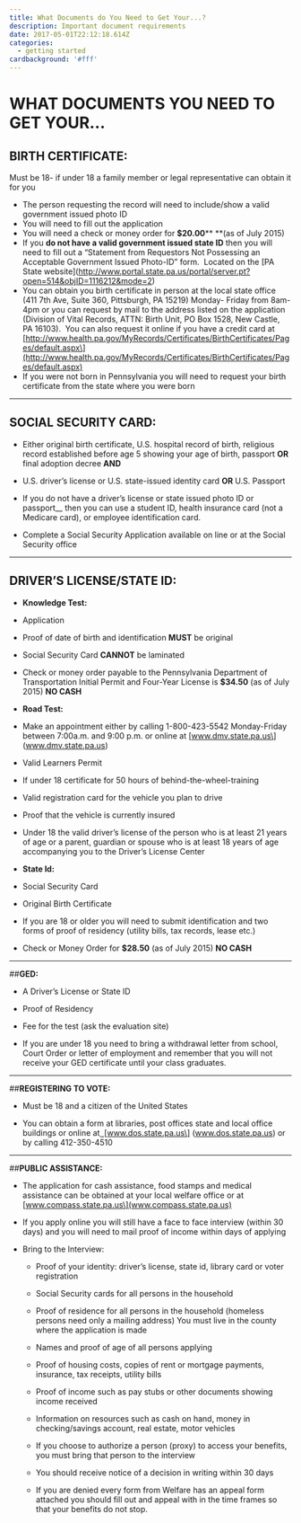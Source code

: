 ```yaml
---
title: What Documents do You Need to Get Your...?
description: Important document requirements
date: 2017-05-01T22:12:18.614Z
categories:
  - getting started
cardbackground: '#fff'
---
```

# WHAT DOCUMENTS YOU NEED TO GET YOUR…

## BIRTH CERTIFICATE:

Must be 18- if under 18 a family member or legal representative can obtain it for you

* The person requesting the record will need to include/show a valid government issued photo ID
* You will need to fill out the application
* You will need a check or money order for **$20.00**\*\* \*\*(as of July 2015)
* If you **do not have a valid government issued state ID** then you will need to fill out a “Statement from Requestors Not Possessing an Acceptable Government Issued Photo-ID” form.  Located on the \[PA State website\](http://www.portal.state.pa.us/portal/server.pt?open=514&objID=1116212&mode=2)
* You can obtain you birth certificate in person at the local state office (411 7th Ave, Suite 360, Pittsburgh, PA 15219) Monday- Friday from 8am-4pm or you can request by mail to the address listed on the application (Division of Vital Records, ATTN: Birth Unit, PO Box 1528, New Castle, PA 16103).  You can also request it online if you have a credit card at \[http://www.health.pa.gov/MyRecords/Certificates/BirthCertificates/Pages/default.aspx\](http://www.health.pa.gov/MyRecords/Certificates/BirthCertificates/Pages/default.aspx)
* If you were not born in Pennsylvania you will need to request your birth certificate from the state where you were born
---

## SOCIAL SECURITY CARD:

* Either original birth certificate, U.S. hospital record of birth, religious record established before age 5 showing your age of birth, passport **OR** final adoption decree **AND**
* U.S. driver’s license or U.S. state-issued identity card **OR** U.S. Passport

 * If you do not have a driver’s license or state issued photo ID or passport__ then you can use a student ID, health insurance card (not a Medicare card), or employee identification card.

 * Complete a Social Security Application available on line or at the Social Security office
---
## DRIVER’S LICENSE/STATE ID:

* **Knowledge Test:**

 * Application

 * Proof of date of birth and identification **MUST** be original

 * Social Security Card **CANNOT** be laminated

 * Check or money order payable to the Pennsylvania Department of Transportation Initial Permit and Four-Year License is **$34.50** (as of July 2015) **NO CASH**

* **Road Test:**

 * Make an appointment either by calling 1-800-423-5542 Monday-Friday between 7:00a.m. and 9:00 p.m. or online at \[www.dmv.state.pa.us\] (www.dmv.state.pa.us)

 * Valid Learners Permit

 * If under 18 certificate for 50 hours of behind-the-wheel-training

 * Valid registration card for the vehicle you plan to drive

 * Proof that the vehicle is currently insured

 * Under 18 the valid driver’s license of the person who is at least 21 years of age or a parent, guardian or spouse who is at least 18 years of age accompanying you to the Driver’s License Center

* **State Id:**

 * Social Security Card

 * Original Birth Certificate

 * If you are 18 or older you will need to submit identification and two forms of proof of residency (utility bills, tax records, lease etc.)

 * Check or Money Order for **$28.50** (as of July 2015) **NO CASH**
---
##**GED:**

* A Driver’s License or State ID

* Proof of Residency

* Fee for the test (ask the evaluation site)

* If you are under 18 you need to bring a withdrawal letter from school, Court Order or letter of employment and remember that you will not receive your GED certificate until your class graduates.
---
##**REGISTERING TO VOTE:**

* Must be 18 and a citizen of the United States

* You can obtain a form at libraries, post offices state and local office buildings or online at[  \[](http://www.dos.state.pa.us/)www.dos.state.pa.us\] (www.dos.state.pa.us) or by calling 412-350-4510

---

##**PUBLIC ASSISTANCE:**

* The application for cash assistance, food stamps and medical assistance can be obtained at your local welfare office or at[ ](http://www.compass.state.pa.us/)\[www.compass.state.pa.us\](www.compass.state.pa.us)

* If you apply online you will still have a face to face interview (within 30 days) and you will need to mail proof of income within days of applying

 * Bring to the Interview:

   * Proof of your identity: driver’s license, state id, library card or voter registration

   * Social Security cards for all persons in the household

   * Proof of residence for all persons in the household (homeless persons need only a mailing address) You must live in the county where the application is made

   * Names and proof of age of all persons applying

   * Proof of housing costs, copies of rent or mortgage payments, insurance, tax receipts, utility bills

   * Proof of income such as pay stubs or other documents showing income received

   * Information on resources such as cash on hand, money in checking/savings account, real estate, motor vehicles

   * If you choose to authorize a person (proxy) to access your benefits, you must bring that person to the interview

   * You should receive notice of a decision in writing within 30 days

   * If you are denied every form from Welfare has an appeal form attached you should fill out and appeal with in the time frames so that your benefits do not stop.



